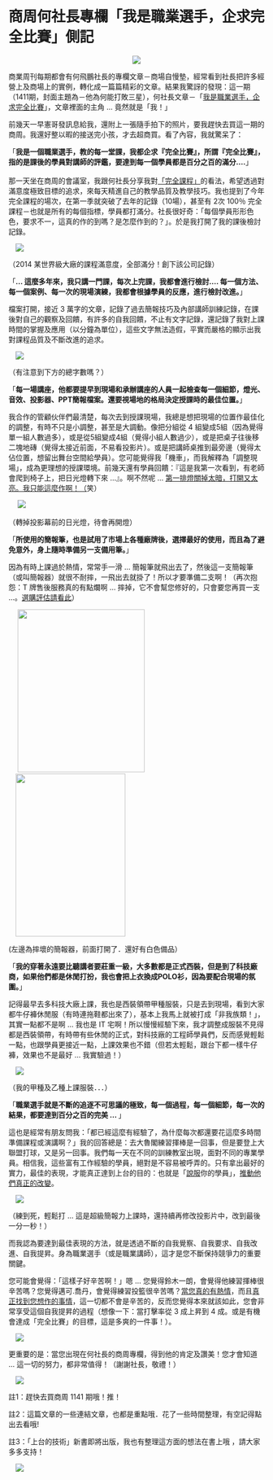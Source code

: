 # 商周何社長專欄「我是職業選手，企求完全比賽」側記 

<div style="clear: both; text-align: center;"></div>
<div style="clear: both; text-align: center;"><a href="http://2.bp.blogspot.com/-boF8JNj9G00/VhYcg6NRphI/AAAAAAAAPIM/gar5VFTP5Ug/s1600/image_thumb_2f311282377fb361c0e707cff9681978.png" style="margin-left: 1em; margin-right: 1em;"><img border="0" src="https://2.bp.blogspot.com/-boF8JNj9G00/VhYcg6NRphI/AAAAAAAAPIM/gar5VFTP5Ug/s1600/image_thumb_2f311282377fb361c0e707cff9681978.png"/></a></div>
<p></p>
<div style="clear: both; text-align: center;"></div>
<p>商業周刊每期都會有何飛鵬社長的專欄文章－商場自慢墊，經常看到社長把許多經營上及商場上的實例，轉化成一篇篇精彩的文章。結果我驚訝的發現：這一期（1411期，封面主題為－他為何能打敗三星），何社長文章－「<a href="http://www.businessweekly.com.tw/KArticle.aspx?id=56590">我是職業選手，企求完全比賽</a>」，文章裡面的主角 … 竟然就是「我！」</p>
<p>前幾天一早憲哥發訊息給我，還附上一張隨手拍下的照片，要我趕快去買這一期的商周。我還好整以暇的接送完小孩，才去超商買。看了內容，我就驚呆了：</p>
<p>「<b>我是一個職業選手，教的每一堂課，我都企求『完全比賽』，所謂『完全比賽』，指的是課後的學員對講師的評鑑，要達到每一個學員都是百分之百的滿分….</b>」<br/><a name="more"></a><br/>那一天坐在商周的會議室，我跟何社長分享我對<a href="http://www.afu.tw/index.php?option=com_content&amp;view=article&amp;id=310:2013-12-18-04-05-12&amp;catid=13:2010-11-28-04-52-33&amp;Itemid=19">「完全課程」</a>的看法，希望透過對滿意度極致目標的追求，來每天精進自己的教學品質及教學技巧。我也提到了今年完全課程的場次，在第一季就突破了去年的記錄（10場），甚至有 2次 100％ 完全課程－也就是所有的每個指標，學員都打滿分。社長很好奇：「每個學員形形色色，要求不一，這真的作的到嗎？是怎麼作到的？」。於是我打開了我的課後檢討記錄。</p>
<p><a href="http://1.bp.blogspot.com/-sAMUGdL2NBc/VhYcfl8SC7I/AAAAAAAAPH0/wu5oSPdoux0/s1600/image_thumb_1399167a10233382f7fcfd3efe2dd8a7.png" style="margin-left: 1em; margin-right: 1em; text-align: center;"><img border="0" src="https://1.bp.blogspot.com/-sAMUGdL2NBc/VhYcfl8SC7I/AAAAAAAAPH0/wu5oSPdoux0/s1600/image_thumb_1399167a10233382f7fcfd3efe2dd8a7.png"/></a></p>
<p>（2014 某世界級大廠的課程滿意度，全部滿分！創下該公司記錄）</p>
<p>「<b>… 這麼多年來，我只講一門課，每次上完課，我都會進行檢討…. 每一個方法、每一個案例、每一次的現場演練，我都會根據學員的反應，進行檢討改進。</b>」</p>
<p>檔案打開，接近 3 萬字的文章，記錄了過去簡報技巧及內部講師訓練記錄，在課後對自己的觀察及回饋，有許多的自我回饋，不止有文字記錄，還記錄了我對上課時間的掌握及應用（以分鐘為單位），這些文字無法造假，平實而嚴格的顯示出我對課程品質及不斷改進的追求。</p>
<p><a href="http://4.bp.blogspot.com/-oSV5RDr3Yd0/VhYciUgVMmI/AAAAAAAAPIo/1bfN-HCfeik/s1600/image_thumb_8e719e8302bf9bd9b9f7ce46c4111423.png" style="margin-left: 1em; margin-right: 1em; text-align: center;"><img border="0" src="https://4.bp.blogspot.com/-oSV5RDr3Yd0/VhYciUgVMmI/AAAAAAAAPIo/1bfN-HCfeik/s1600/image_thumb_8e719e8302bf9bd9b9f7ce46c4111423.png"/></a></p>
<p>（有注意到下方的總字數嗎？）</p>
<p>「<b>每一場講座，他都要提早到現場和承辦講座的人員一起檢查每一個細節，燈光、音效、投影器、PPT簡報檔案。還要視場地的格局決定授課時的最佳位置。</b>」</p>
<p>我合作的管顧伙伴們最清楚，每次去到授課現場，我總是想把現場的位置作最佳化的調整，有時不只是小調整，甚至是大調動。像把分組從 4 組變成5組（因為覺得單一組人數過多），或是從5組變成4組（覺得小組人數過少），或是把桌子往後移二塊地磚（覺得太接近前面，不易看投影片）。或是把講師桌推到最旁邊（覺得太佔位置，想留出舞台空間給學員）。您可能覺得我「機車」，而我解釋為「調整現場」，成為更理想的授課環境。前幾天還有學員回饋：『這是我第一次看到，有老師會爬到椅子上，把日光燈轉下來 …』。啊不然呢 … <a href="http://www.afu.tw/index.php?option=com_content&amp;view=article&amp;id=293:2013-09-26-13-57-12&amp;catid=14:2010-11-28-05-07-48&amp;Itemid=18">第一排燈關掉太暗，打開又太亮。我只能這麼作啊！（</a>笑）</p>
<p> <a href="http://2.bp.blogspot.com/-uEMnalpzUIo/VhYcj6qKHjI/AAAAAAAAPI8/Ylqc-oSB59o/s1600/image_thumb_ff24494219c1ddc2f4be2318cc40e655.png" style="margin-left: 1em; margin-right: 1em; text-align: center;"><img border="0" src="https://2.bp.blogspot.com/-uEMnalpzUIo/VhYcj6qKHjI/AAAAAAAAPI8/Ylqc-oSB59o/s1600/image_thumb_ff24494219c1ddc2f4be2318cc40e655.png"/></a></p>
<p>（轉掉投影幕前的日光燈，待會再開燈）</p>
<p>「<b>所使用的簡報筆，也是試用了市場上各種廠牌後，選擇最好的使用，而且為了避免意外，身上隨時準備另一支備用筆。</b>」</p>
<p>因為有時上課過於熱情，常常手一滑 … 簡報筆就飛出去了，然後這一支簡報筆（或叫簡報器）就很不耐摔，一飛出去就掛了！所以才要準備二支啊！（再次抱怨：T 牌售後服務真的有點爛啊 … 摔掉，它不會幫您修好的，只會要您再買一支 …。<a href="http://www.afu.tw/index.php?option=com_content&amp;view=article&amp;id=285:2013-09-09-14-59-36&amp;catid=14:2010-11-28-05-07-48&amp;Itemid=18">選購評估請看此</a>）</p>
<p> <a href="http://3.bp.blogspot.com/-9Wonlinw2Ow/VhYcfgVeHWI/AAAAAAAAPH4/5krgjGSTFGw/s1600/image_thumb_0d11088d7b746d0ef6ee7a8e27e05598.png" style="margin-left: 1em; margin-right: 1em; text-align: center;"><img border="0" height="320" src="https://3.bp.blogspot.com/-9Wonlinw2Ow/VhYcfgVeHWI/AAAAAAAAPH4/5krgjGSTFGw/s320/image_thumb_0d11088d7b746d0ef6ee7a8e27e05598.png" width="250"/></a><a href="http://4.bp.blogspot.com/-n9u9U_-Y6TI/VhYcgqOkNMI/AAAAAAAAPII/5stC19ddM2k/s1600/image_thumb_37f3dde8a1e24fad28d5e002a8634cf0.png" style="margin-left: 1em; margin-right: 1em; text-align: center;"><img border="0" height="320" src="https://4.bp.blogspot.com/-n9u9U_-Y6TI/VhYcgqOkNMI/AAAAAAAAPII/5stC19ddM2k/s320/image_thumb_37f3dde8a1e24fad28d5e002a8634cf0.png" width="216"/></a></p>
<p>(左邊為摔壞的簡報器，前面打開了．還好有白色備品）</p>
<p>「<b>我的穿著永遠要比聽講者要莊重一級，大多數都是正式西裝，但是到了科技廠商，如果他們都是休閒打扮，我也會把上衣換成POLO衫，因為要配合現場的氛圍。</b>」</p>
<p>記得最早去多科技大廠上課，我也是西裝領帶甲種服裝，只是去到現場，看到大家都牛仔褲休閒服（有時連拖鞋都出來了），基本上我馬上就被打成「非我族類！」，其實一點都不是啊 … 我也是 IT 宅啊！所以慢慢經驗下來，我才調整成服裝不見得都是西裝領帶，有時帶有些休閒的正式，對科技廠的工程師學員們，反而感覺輕鬆一點，也跟學員更接近一點，上課效果也不錯（但若太輕鬆，跟台下都一樣牛仔褲，效果也不是最好 … 我實驗過！）</p>
<p><a href="http://2.bp.blogspot.com/-SoLoCth-BTw/VhYcgQJqebI/AAAAAAAAPIE/i6iPyEAUgzE/s1600/image_thumb_1fa2b7f0bf81850e60fea69b0203f0f3.png" style="margin-left: 1em; margin-right: 1em; text-align: center;"><img border="0" src="https://2.bp.blogspot.com/-SoLoCth-BTw/VhYcgQJqebI/AAAAAAAAPIE/i6iPyEAUgzE/s1600/image_thumb_1fa2b7f0bf81850e60fea69b0203f0f3.png"/></a></p>
<p>（我的甲種及乙種上課服裝．．．）</p>
<p>「<b>職業選手就是不斷的追逐不可思議的極致，每一個過程，每一個細節，每一次的結果，都要達到百分之百的完美 … </b>」</p>
<p>這也是經常有朋友問我：「都已經這麼有經驗了，為什麼每次都還要花這麼多時間準備課程或演講啊？」我的回答總是：去大魯閣練習揮棒是一回事，但是要登上大聯盟打球，又是另一回事。我們每一天在不同的訓練教室出現，面對不同的專業學員。相信我，這些富有工作經驗的學員，絕對是不容易被呼弄的。只有拿出最好的實力，最佳的表現，才能真正達到上台的目的：也就是「<a href="http://www.afu.tw/index.php?option=com_content&amp;view=article&amp;id=301:2013-10-14-04-19-38&amp;catid=14:2010-11-28-05-07-48&amp;Itemid=18">說服</a>你的學員」，<a href="http://www.afu.tw/index.php?option=com_content&amp;view=article&amp;id=268:2012-11-16-10-23-19&amp;catid=13:2010-11-28-04-52-33&amp;Itemid=19">推動他們真正的改變</a>。</p>
<p><a href="http://3.bp.blogspot.com/--NQuFPgdNcE/VhYciMmnAQI/AAAAAAAAPIk/H6d5Km5urY0/s1600/image_thumb_7f967f8fa25579ed5630b4446146983a.png" style="margin-left: 1em; margin-right: 1em; text-align: center;"><img border="0" src="https://3.bp.blogspot.com/--NQuFPgdNcE/VhYciMmnAQI/AAAAAAAAPIk/H6d5Km5urY0/s1600/image_thumb_7f967f8fa25579ed5630b4446146983a.png"/></a></p>
<p>（練到死，輕鬆打 … 這是超級簡報力上課時，還持續再修改投影片中，改到最後一分一秒！）</p>
<p>而我認為要達到最佳表現的方法，就是透過不斷的自我覺察、自我要求、自我改進、自我提昇。身為職業選手（或是職業講師），這才是您不斷保持競爭力的重要關鍵。</p>
<p>您可能會覺得：「這樣子好辛苦啊！」嗯 … 您覺得鈴木一朗，會覺得他練習揮棒很辛苦嗎？您覺得邁可.喬丹，會覺得練習投籃很辛苦嗎？<a href="http://www.afu.tw/index.php?option=com_content&amp;view=article&amp;id=318:2014-02-24-16-47-50&amp;catid=15&amp;Itemid=21">當您真的有熱情</a>，而且<a href="http://www.afu.tw/index.php?option=com_content&amp;view=article&amp;id=79&amp;catid=15&amp;Itemid=21">真正找到您想作的事情</a>，這一切都不會是辛苦的，反而您覺得本來就該如此，您會非常享受這個自我提昇的過程（想像一下：當打擊率從 3 成上昇到 4 成。或是有機會達成「完全比賽」的目標，這是多爽的一件事！）。</p>
<p><a href="http://1.bp.blogspot.com/-JNZHz2sX1kA/VhYcj8g7IcI/AAAAAAAAPJA/H2vt2WEbJEI/s1600/image_thumb_a0d61ce8af2c900eae2eec0d2b98532a.png" style="margin-left: 1em; margin-right: 1em; text-align: center;"><img border="0" src="https://1.bp.blogspot.com/-JNZHz2sX1kA/VhYcj8g7IcI/AAAAAAAAPJA/H2vt2WEbJEI/s1600/image_thumb_a0d61ce8af2c900eae2eec0d2b98532a.png"/></a></p>
<p>更重要的是：當您出現在何社長的商周專欄，得到他的肯定及讚美！您才會知道 … 這一切的努力，都非常值得！（謝謝社長，敬禮！）</p>
<p><a href="http://1.bp.blogspot.com/-IgdzstAW2lU/VhYciR5btrI/AAAAAAAAPIs/0Ux69Gkf8lo/s1600/image_thumb_8db95a0cb258a86ed38b95fe94eb2f19.png" style="margin-left: 1em; margin-right: 1em; text-align: center;"><img border="0" src="https://1.bp.blogspot.com/-IgdzstAW2lU/VhYciR5btrI/AAAAAAAAPIs/0Ux69Gkf8lo/s1600/image_thumb_8db95a0cb258a86ed38b95fe94eb2f19.png"/></a></p>
<p>註1：趕快去買商周 1141 期哦！推！</p>
<p>註2：這篇文章的一些連結文章，也都是重點哦．花了一些時間整理，有空記得點出去看哦!</p>
<p>註3：「上台的技術」新書即將出版，我也有整理這方面的想法在書上哦 ，請大家多多支持！</p>
<p><a href="http://4.bp.blogspot.com/-kgt8ZpaLDUw/VhYchHhHSuI/AAAAAAAAPIY/zGwJGyZAAOY/s1600/image_thumb_57eb8fa42cdda32f20b1b76227f14bc2.png" style="margin-left: 1em; margin-right: 1em; text-align: center;"><img border="0" src="https://4.bp.blogspot.com/-kgt8ZpaLDUw/VhYchHhHSuI/AAAAAAAAPIY/zGwJGyZAAOY/s1600/image_thumb_57eb8fa42cdda32f20b1b76227f14bc2.png"/></a></p>